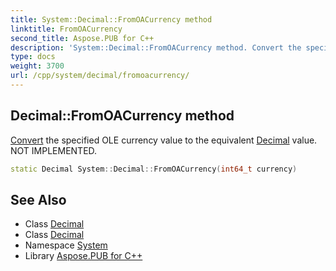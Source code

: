 ```yaml
---
title: System::Decimal::FromOACurrency method
linktitle: FromOACurrency
second_title: Aspose.PUB for C++
description: 'System::Decimal::FromOACurrency method. Convert the specified OLE currency value to the equivalent Decimal value. NOT IMPLEMENTED in C++.'
type: docs
weight: 3700
url: /cpp/system/decimal/fromoacurrency/
---
```

## Decimal::FromOACurrency method


[Convert](../../convert/) the specified OLE currency value to the equivalent [Decimal](../) value. NOT IMPLEMENTED.

```cpp
static Decimal System::Decimal::FromOACurrency(int64_t currency)
```

## See Also

* Class [Decimal](../)
* Class [Decimal](../)
* Namespace [System](../../)
* Library [Aspose.PUB for C++](../../../)
